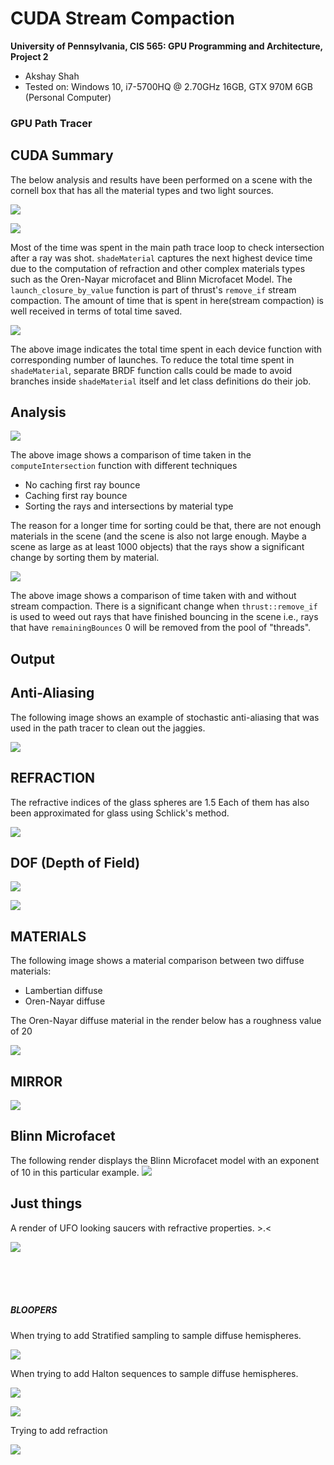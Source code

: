 CUDA Stream Compaction
======================

**University of Pennsylvania, CIS 565: GPU Programming and Architecture, Project 2**

* Akshay Shah
* Tested on: Windows 10, i7-5700HQ @ 2.70GHz 16GB, GTX 970M 6GB (Personal Computer)

### GPU Path Tracer

CUDA Summary
------------

The below analysis and results have been performed on a scene with the cornell box that has all the material types and two light sources.

![](renders/cornell.2016-10-10_03-15-15z.1024samp.png)

![](img/cuda_summary.PNG)

Most of the time was spent in the main path trace loop to check intersection after a ray was shot. `shadeMaterial` captures the next highest device time due to the computation of refraction and other complex materials types such as the Oren-Nayar microfacet and Blinn Microfacet Model. The `launch_closure_by_value` function is part of thrust's `remove_if` stream compaction. The amount of time that is spent in here(stream compaction) is well received in terms of total time saved.

![](img/cuda_summary1.PNG)

The above image indicates the total time spent in each device function with corresponding number of launches. To reduce the total time spent in `shadeMaterial`, separate BRDF function calls could be made to avoid branches inside `shadeMaterial` itself and let class definitions do their job.

Analysis
--------

![](img/total_time.png)

The above image shows a comparison of time taken in the `computeIntersection` function with different techniques
- No caching first ray bounce
- Caching first ray bounce
- Sorting the rays and intersections by material type

The reason for a longer time for sorting could be that, there are not enough materials in the scene (and the scene is also not large enough. Maybe a scene as large as at least 1000 objects) that the rays show a significant change by sorting them by material.

![](img/streamcompact.png)

The above image shows a comparison of time taken with and without stream compaction. There is a significant change when `thrust::remove_if` is used to weed out rays that have finished bouncing in the scene i.e., rays that have `remainingBounces` 0 will be removed from the pool of "threads".

Output
------

Anti-Aliasing
-------------
The following image shows an example of stochastic anti-aliasing that was used in the path tracer to clean out the jaggies.

![](img/StochasticAA.PNG)

REFRACTION
----------

The refractive indices of the glass spheres are 1.5
Each of them has also been approximated for glass using Schlick's method.

![](renders/cornell.2016-10-10_03-19-06z.1490samp.png)

DOF (Depth of Field)
--------------------

![](renders/cornell.2016-10-10_03-01-09z.1125samp.png)

![](renders/cornell.2016-10-10_02-51-02z.1871samp.png)

MATERIALS
---------
The following image shows a material comparison between two diffuse materials:
- Lambertian diffuse
- Oren-Nayar diffuse

The Oren-Nayar diffuse material in the render below has a roughness value of 20

![](renders/cornell.2016-10-10_02-27-37z.5000sampCopy.png)

MIRROR
------

![](renders/cornell.2016-10-05_18-18-36z.1024samp.png)

Blinn Microfacet
----------------

The following render displays the Blinn Microfacet model with an exponent of 10 in this particular example.
![](renders/cornell.2016-10-10_03-55-56z.5000samp.png)


Just things
-----------
A render of UFO looking saucers with refractive properties. >.<

![](renders/cornell.2016-10-10_03-25-17z.1701samp.png)

<br />
<br />
<br />

##### BLOOPERS

When trying to add Stratified sampling to sample diffuse hemispheres.

![](renders/cornell.2016-10-06_18-53-26z.1024samp.png)

When trying to add Halton sequences to sample diffuse hemispheres.

![](renders/cornell.2016-10-06_16-00-42z.273samp.png)

![](renders/cornell.2016-10-06_16-00-42z.1024samp.png)

Trying to add refraction

![](renders/cornell.2016-10-05_07-35-47z.1024samp.png)
